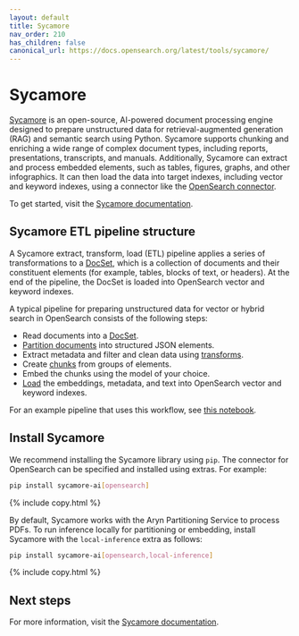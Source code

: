 ```yaml
---
layout: default
title: Sycamore
nav_order: 210
has_children: false
canonical_url: https://docs.opensearch.org/latest/tools/sycamore/
---
```


# Sycamore

[Sycamore](https://github.com/aryn-ai/sycamore) is an open-source, AI-powered document processing engine designed to prepare unstructured data for retrieval-augmented generation (RAG) and semantic search using Python. Sycamore supports chunking and enriching a wide range of complex document types, including reports, presentations, transcripts, and manuals. Additionally, Sycamore can extract and process embedded elements, such as tables, figures, graphs, and other infographics. It can then load the data into target indexes, including vector and keyword indexes, using a connector like the [OpenSearch connector](https://sycamore.readthedocs.io/en/stable/sycamore/connectors/opensearch.html). 

To get started, visit the [Sycamore documentation](https://sycamore.readthedocs.io/en/stable/sycamore/get_started.html).

## Sycamore ETL pipeline structure

A Sycamore extract, transform, load (ETL) pipeline applies a series of transformations to a [DocSet](https://sycamore.readthedocs.io/en/stable/sycamore/get_started/concepts.html#docsets), which is a collection of documents and their constituent elements (for example, tables, blocks of text, or headers). At the end of the pipeline, the DocSet is loaded into OpenSearch vector and keyword indexes.

A typical pipeline for preparing unstructured data for vector or hybrid search in OpenSearch consists of the following steps:

* Read documents into a [DocSet](https://sycamore.readthedocs.io/en/stable/sycamore/get_started/concepts.html#docsets).
* [Partition documents](https://sycamore.readthedocs.io/en/stable/sycamore/transforms/partition.html) into structured JSON elements.
* Extract metadata and filter and clean data using [transforms](https://sycamore.readthedocs.io/en/stable/sycamore/APIs/docset.html).
* Create [chunks](https://sycamore.readthedocs.io/en/stable/sycamore/transforms/merge.html) from groups of elements.
* Embed the chunks using the model of your choice.
* [Load](https://sycamore.readthedocs.io/en/stable/sycamore/connectors/opensearch.html) the embeddings, metadata, and text into OpenSearch vector and keyword indexes.

For an example pipeline that uses this workflow, see [this notebook](https://github.com/aryn-ai/sycamore/blob/main/notebooks/opensearch_docs_etl.ipynb).


## Install Sycamore

We recommend installing the Sycamore library using `pip`. The connector for OpenSearch can be specified and installed using extras. For example:

```bash
pip install sycamore-ai[opensearch]
```
{% include copy.html %}

By default, Sycamore works with the Aryn Partitioning Service to process PDFs. To run inference locally for partitioning or embedding, install Sycamore with the `local-inference` extra as follows:

```bash
pip install sycamore-ai[opensearch,local-inference]
```
{% include copy.html %}

## Next steps

For more information, visit the [Sycamore documentation](https://sycamore.readthedocs.io/en/stable/sycamore/get_started.html).
